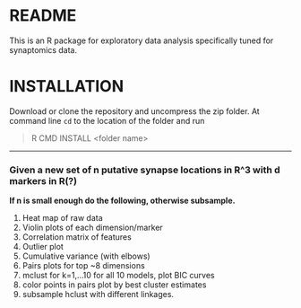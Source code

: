 # README

This is an R package for exploratory data analysis specifically tuned
for synaptomics data. 

# INSTALLATION

Download or clone the repository and uncompress the zip folder.
At command line `cd` to the location of the folder and run 
> R CMD INSTALL \<folder name\>
----------------

### Given a new set of n putative synapse locations in R^3 with d markers in R(?)

**If n is small enough do the following, otherwise subsample.**

1. Heat map of raw data
1. Violin plots of each dimension/marker
1. Correlation matrix of features
1. Outlier plot
1. Cumulative variance (with elbows)
1. Pairs plots for top ~8 dimensions
1. mclust for k=1,...10 for all 10 models, plot BIC curves
1. color points in pairs plot by best cluster estimates
1. subsample hclust with different linkages. 

